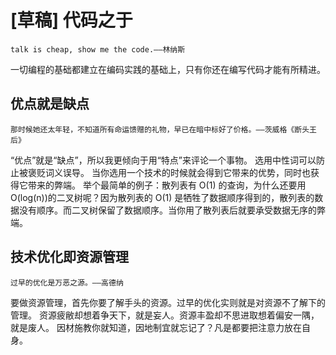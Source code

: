 # [草稿] 代码之于

```
talk is cheap, show me the code.——林纳斯
```

一切编程的基础都建立在编码实践的基础上，只有你还在编写代码才能有所精进。

## 优点就是缺点

```
那时候她还太年轻，不知道所有命运馈赠的礼物，早已在暗中标好了价格。——茨威格《断头王后》
```

“优点”就是“缺点”，所以我更倾向于用“特点”来评论一个事物。
选用中性词可以防止被褒贬词义误导。
当你选用一个技术的时候就会得到它带来的优势，同时也获得它带来的弊端。
举个最简单的例子：散列表有 O(1) 的查询，为什么还要用 O(log(n))的二叉树呢？因为散列表的 O(1) 是牺牲了数据顺序得到的，散列表的数据没有顺序。而二叉树保留了数据顺序。当你用了散列表后就要承受数据无序的弊端。

## 技术优化即资源管理

```
过早的优化是万恶之源。——高德纳
```

要做资源管理，首先你要了解手头的资源。过早的优化实则就是对资源不了解下的管理。
资源疲敝却想着争天下，就是妄人。资源丰盈却不思进取想着偏安一隅，就是废人。
因材施教你就知道，因地制宜就忘记了？凡是都要把注意力放在自身。

